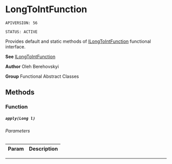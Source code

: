 # LongToIntFunction

`APIVERSION: 56`

`STATUS: ACTIVE`

Provides default and static methods of [ILongToIntFunction](/docs/Functional-Interfaces/ILongToIntFunction.md) functional interface.


**See** [ILongToIntFunction](/docs/Functional-Interfaces/ILongToIntFunction.md)


**Author** Oleh Berehovskyi


**Group** Functional Abstract Classes

## Methods
### Function
##### `apply(Long l)`
###### Parameters
|Param|Description|
|---|---|

---
